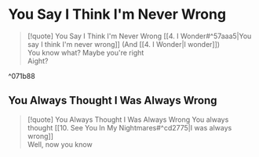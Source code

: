 # You Say I Think I'm Never Wrong

> [!quote] You Say I Think I'm Never Wrong
[[4. I Wonder#^57aaa5|You say I think I'm never wrong]] (And [[4. I Wonder|I wonder]])  
You know what? Maybe you're right  
Aight?  

^071b88

## You Always Thought I Was Always Wrong

> [!quote] You Always Thought I Was Always Wrong
You always thought [[10.  See You In My Nightmares#^cd2775|I was always wrong]]  
Well, now you know
